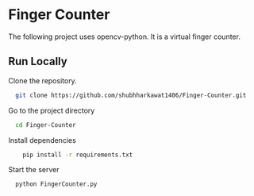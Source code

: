 
# Finger Counter

The following project uses opencv-python. It is a 
virtual finger counter.


## Run Locally

Clone the repository.

```bash
  git clone https://github.com/shubhharkawat1406/Finger-Counter.git
```

Go to the project directory

```bash
  cd Finger-Counter
```

Install dependencies

```bash
    pip install -r requirements.txt
```

Start the server

```bash
  python FingerCounter.py
```

